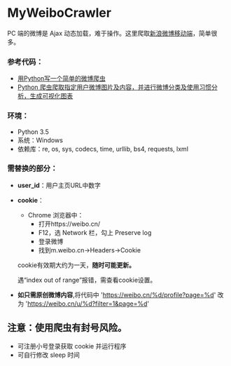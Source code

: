 # MyWeiboCrawler
PC 端的微博是 Ajax 动态加载，难于操作。这里爬取[新浪微博移动端](https://weibo.cn/)，简单很多。

### 参考代码：
* [用Python写一个简单的微博爬虫](http://python.jobbole.com/84349/)
* [Python 爬虫爬取指定用户微博图片及内容，并进行微博分类及使用习惯分析，生成可视化图表](http://www.cnblogs.com/dmyu/p/6034634.html)

### 环境：
* Python 3.5
* 系统：Windows
* 依赖库：re, os, sys, codecs, time, urllib, bs4, requests, lxml

### 需替换的部分：
* **user_id**：用户主页URL中数字
* **cookie**：
	* Chrome 浏览器中：
		* 打开https://weibo.cn/
		* F12，选 Network 栏，勾上 Preserve log
		* 登录微博
		* 找到m.weibo.cn->Headers->Cookie

	cookie有效期大约为一天，**随时可能更新。**

	遇“index out of range”报错，需查看cookie设置。

* **如只需原创微博内容**,将代码中 'https://weibo.cn/%d/profile?page=%d' 改为 'https://weibo.cn/u/%d?filter=1&page=%d'


## 注意：使用爬虫有封号风险。
* 可注册小号登录获取 cookie 并运行程序
* 可自行修改 sleep 时间
